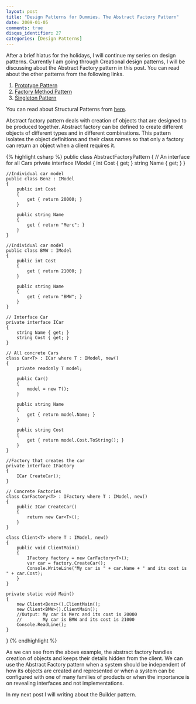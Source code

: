 ```yaml
---
layout: post
title: "Design Patterns for Dummies. The Abstract Factory Pattern"
date: 2009-01-05
comments: true
disqus_identifier: 27
categories: [Design Patterns]
---
```

After a brief hiatus for the holidays, I will continue my series on
design patterns. Currently I am going through Creational design
patterns, I will be discussing about the Abstract Factory pattern in
this post. You can read about the other patterns from the following
links.

1.  [Prototype
    Pattern](http://www.simplyvinay.com/Post/24/Design-Patterns-For-Dummies.-The-Prototype-Pattern.aspx)
2.  [Factory Method
    Pattern](http://www.simplyvinay.com/Post/25/Design-Patterns-For-Dummies.-The-Factory-Method-Pattern.aspx)
3.  [Singleton
    Pattern](http://www.simplyvinay.com/Post/26/Design-Patterns-for-Dummies.-The-Singleton-Pattern.aspx)

You can read about Structural Patterns from
[here](http://www.simplyvinay.com/Post/23/Structural-Design-Patterns.aspx).

Abstract factory pattern deals with creation of objects that are
designed to be produced together. Abstract factory can be defined to
create different objects of different types and in different
combinations. This pattern isolates the object definitions and their
class names so that only a factory can return an object when a client
requires it.

{% highlight csharp %}
public class AbstractFactoryPattern
{
    // An interface for all Cars
    private interface IModel
    {
        int Cost { get; }
        string Name { get; }
    }

    //Individual car model
    public class Benz : IModel
    {
        public int Cost
        {
            get { return 20000; }
        }

        public string Name
        {
            get { return "Merc"; }
        }
    }

    //Individual car model
    public class BMW : IModel
    {
        public int Cost
        {
            get { return 21000; }
        }

        public string Name
        {
            get { return "BMW"; }
        }
    }

    // Interface Car
    private interface ICar
    {
        string Name { get; }
        string Cost { get; }
    }

    // All concrete Cars
    class Car<T> : ICar where T : IModel, new()
    {
        private readonly T model;

        public Car()
        {
            model = new T();
        }

        public string Name
        {
            get { return model.Name; }
        }

        public string Cost
        {
            get { return model.Cost.ToString(); }
        }
    }

    //Factory that creates the car
    private interface IFactory
    {
        ICar CreateCar();
    }

    // Concrete Factories
    class CarFactory<T> : IFactory where T : IModel, new()
    {
        public ICar CreateCar()
        {
            return new Car<T>();
        }
    }

    class Client<T> where T : IModel, new()
    {
        public void ClientMain()
        {
            IFactory factory = new CarFactory<T>();
            var car = factory.CreateCar();
            Console.WriteLine("My car is " + car.Name + " and its cost is " + car.Cost);
        }
    }

    private static void Main()
    {
        new Client<Benz>().ClientMain();
        new Client<BMW>().ClientMain();
        //Output: My car is Merc and its cost is 20000
        //        My car is BMW and its cost is 21000
        Console.ReadLine();
    }
}
{% endhighlight %}

As we can see from the above example, the abstract factory handles
creation of objects and keeps their details hidden from the client. We
can use the Abstract Factory pattern when a system should be independent
of how its objects are created and represented or when a system can be
configured with one of many families of products or when the importance
is on revealing interfaces and not implementations.

In my next post I will writing about the Builder pattern.

